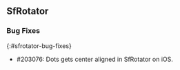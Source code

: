 ## SfRotator

### Bug Fixes
{:#sfrotator-bug-fixes}

* \#203076: Dots gets center aligned in SfRotator on iOS.